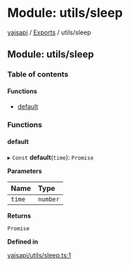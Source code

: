 # Module: utils/sleep

[yajsapi](../yajsapi.md) / [Exports](./) / utils/sleep

## Module: utils/sleep

### Table of contents

#### Functions

* [default](utils_sleep.md#default)

### Functions

#### default

▸ `Const` **default**\(`time`\): `Promise`

**Parameters**

| Name | Type |
| :--- | :--- |
| `time` | `number` |

**Returns**

`Promise`

**Defined in**

[yajsapi/utils/sleep.ts:1](https://github.com/golemfactory/yajsapi/blob/8f42a91/yajsapi/utils/sleep.ts#L1)

